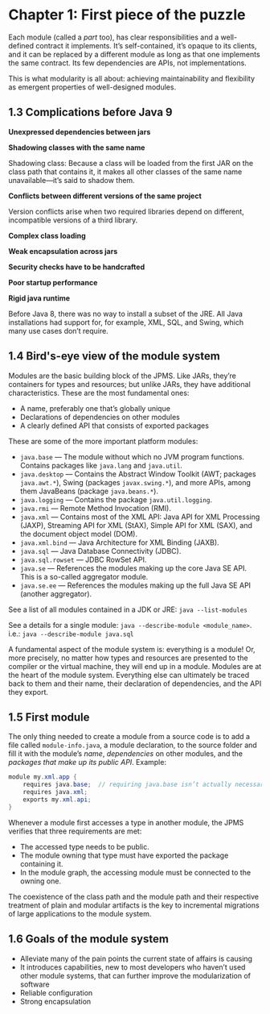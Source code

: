 # Chapter 1: First piece of the puzzle

Each module (called a *part* too), has clear responsibilities and a well-defined contract it implements. It’s self-contained, it’s opaque to its clients, and it can be replaced by a different module as long as that one implements the same contract. Its few dependencies are APIs, not implementations.

This is what modularity is all about: achieving maintainability and flexibility as emergent properties of well-designed modules.

## 1.3	Complications before Java 9

**Unexpressed dependencies between jars**

**Shadowing classes with the same name**

Shadowing class: Because a class will be loaded from the first JAR on the class path that contains it, it makes all other classes of the same name unavailable—it’s said to shadow them.

**Conflicts between different versions of the same project**

Version conflicts arise when two required libraries depend on different, incompatible versions of a third library.

**Complex class loading**

**Weak encapsulation across jars**

**Security checks have to be handcrafted**

**Poor startup performance**

**Rigid java runtime**

Before Java 8, there was no way to install a subset of the JRE. All Java installations had support for, for example, XML, SQL, and Swing, which many use cases don’t require.

## 1.4	Bird's-eye view of the module system

Modules are the basic building block of the JPMS. Like JARs, they’re containers for types and resources; but unlike JARs, they have additional characteristics. These are the most fundamental ones:

  - A name, preferably one that’s globally unique
  - Declarations of dependencies on other modules
  - A clearly defined API that consists of exported packages

These are some of the more important platform modules:

  - `java.base` — The module without which no JVM program functions. Contains packages like `java.lang` and `java.util`.
  - `java.desktop` — Contains the Abstract Window Toolkit (AWT; packages `java.awt.*`), Swing (packages `javax.swing.*`), and more APIs, among them JavaBeans (package `java.beans.*`).
  - `java.logging` — Contains the package `java.util.logging`.
  - `java.rmi` — Remote Method Invocation (RMI).
  - `java.xml` — Contains most of the XML API: Java API for XML Processing (JAXP), Streaming API for XML (StAX), Simple API for XML (SAX), and the document object model (DOM).
  - `java.xml.bind` — Java Architecture for XML Binding (JAXB).
  - `java.sql` — Java Database Connectivity (JDBC).
  - `java.sql.rowset` — JDBC RowSet API.
  - `java.se` — References the modules making up the core Java SE API. This is a so-called aggregator module.
  - `java.se.ee` — References the modules making up the full Java SE API (another aggregator).

See a list of all modules contained in a JDK or JRE: `java --list-modules`

See a details for a single module: `java --describe-module <module_name>`. i.e.: `java --describe-module java.sql`

A fundamental aspect of the module system is: everything is a module! Or, more precisely, no matter how types and resources are presented to the compiler or the virtual machine, they will end up in a module. Modules are at the heart of the module system. Everything else can ultimately be traced back to them and their name, their declaration of dependencies, and the API they export.

## 1.5 First module

The only thing needed to create a module from a source code is to add a file called `module-info.java`, a module declaration, to the source folder and fill it with the module’s *name*, *dependencies* on other modules, and the *packages that make up its public API*. Example:

```java
module my.xml.app {
    requires java.base;  // requiring java.base isn’t actually necessary
    requires java.xml;
    exports my.xml.api;
}
```

Whenever a module first accesses a type in another module, the JPMS verifies that three requirements are met:

- The accessed type needs to be public.
- The module owning that type must have exported the package containing it.
- In the module graph, the accessing module must be connected to the owning one.


The coexistence of the class path and the module path and their respective treatment of plain and modular artifacts is the key to incremental migrations of large applications to the module system.

## 1.6	Goals of the module system

- Alleviate many of the pain points the current state of affairs is causing
- It introduces capabilities, new to most developers who haven’t used other module systems, that can further improve the modularization of software
- Reliable configuration
- Strong encapsulation
